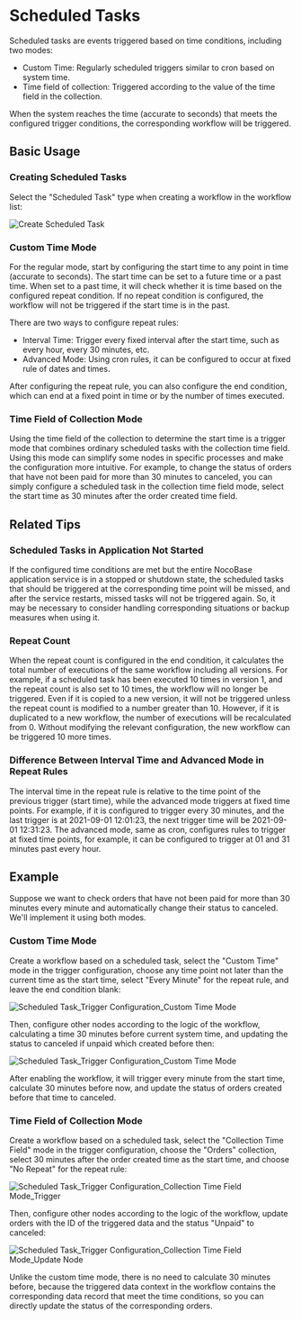 # Scheduled Tasks

Scheduled tasks are events triggered based on time conditions, including two modes:

- Custom Time: Regularly scheduled triggers similar to cron based on system time.
- Time field of collection: Triggered according to the value of the time field in the collection.

When the system reaches the time (accurate to seconds) that meets the configured trigger conditions, the corresponding workflow will be triggered.

## Basic Usage

### Creating Scheduled Tasks

Select the "Scheduled Task" type when creating a workflow in the workflow list:

![Create Scheduled Task](https://static-docs.nocobase.com/e09b6c9065167875b2ca7de5f5a799a7.png)

### Custom Time Mode

For the regular mode, start by configuring the start time to any point in time (accurate to seconds). The start time can be set to a future time or a past time. When set to a past time, it will check whether it is time based on the configured repeat condition. If no repeat condition is configured, the workflow will not be triggered if the start time is in the past.

There are two ways to configure repeat rules:

- Interval Time: Trigger every fixed interval after the start time, such as every hour, every 30 minutes, etc.
- Advanced Mode: Using cron rules, it can be configured to occur at fixed rule of dates and times.

After configuring the repeat rule, you can also configure the end condition, which can end at a fixed point in time or by the number of times executed.

### Time Field of Collection Mode

Using the time field of the collection to determine the start time is a trigger mode that combines ordinary scheduled tasks with the collection time field. Using this mode can simplify some nodes in specific processes and make the configuration more intuitive. For example, to change the status of orders that have not been paid for more than 30 minutes to canceled, you can simply configure a scheduled task in the collection time field mode, select the start time as 30 minutes after the order created time field.

## Related Tips

### Scheduled Tasks in Application Not Started

If the configured time conditions are met but the entire NocoBase application service is in a stopped or shutdown state, the scheduled tasks that should be triggered at the corresponding time point will be missed, and after the service restarts, missed tasks will not be triggered again. So, it may be necessary to consider handling corresponding situations or backup measures when using it.

### Repeat Count

When the repeat count is configured in the end condition, it calculates the total number of executions of the same workflow including all versions. For example, if a scheduled task has been executed 10 times in version 1, and the repeat count is also set to 10 times, the workflow will no longer be triggered. Even if it is copied to a new version, it will not be triggered unless the repeat count is modified to a number greater than 10. However, if it is duplicated to a new workflow, the number of executions will be recalculated from 0. Without modifying the relevant configuration, the new workflow can be triggered 10 more times.

### Difference Between Interval Time and Advanced Mode in Repeat Rules

The interval time in the repeat rule is relative to the time point of the previous trigger (start time), while the advanced mode triggers at fixed time points. For example, if it is configured to trigger every 30 minutes, and the last trigger is at 2021-09-01 12:01:23, the next trigger time will be 2021-09-01 12:31:23. The advanced mode, same as cron, configures rules to trigger at fixed time points, for example, it can be configured to trigger at 01 and 31 minutes past every hour.

## Example

Suppose we want to check orders that have not been paid for more than 30 minutes every minute and automatically change their status to canceled. We'll implement it using both modes.

### Custom Time Mode

Create a workflow based on a scheduled task, select the "Custom Time" mode in the trigger configuration, choose any time point not later than the current time as the start time, select "Every Minute" for the repeat rule, and leave the end condition blank:

![Scheduled Task_Trigger Configuration_Custom Time Mode](https://static-docs.nocobase.com/71131e3f2034263f883062389b356cbd.png)

Then, configure other nodes according to the logic of the workflow, calculating a time 30 minutes before current system time, and updating the status to canceled if unpaid which created before then:

![Scheduled Task_Trigger Configuration_Custom Time Mode](https://static-docs.nocobase.com/188bc5287ffa1fb24a4e7baa1de6eb29.png)

After enabling the workflow, it will trigger every minute from the start time, calculate 30 minutes before now, and update the status of orders created before that time to canceled.

### Time Field of Collection Mode

Create a workflow based on a scheduled task, select the "Collection Time Field" mode in the trigger configuration, choose the "Orders" collection, select 30 minutes after the order created time as the start time, and choose "No Repeat" for the repeat rule:

![Scheduled Task_Trigger Configuration_Collection Time Field Mode_Trigger](https://static-docs.nocobase.com/d40d5aef57f42799d31cc5882dd94246.png)

Then, configure other nodes according to the logic of the workflow, update orders with the ID of the triggered data and the status "Unpaid" to canceled:

![Scheduled Task_Trigger Configuration_Collection Time Field Mode_Update Node](https://static-docs.nocobase.com/491dde9df8f773f5b14a4fd8ceac9d3e.png)

Unlike the custom time mode, there is no need to calculate 30 minutes before, because the triggered data context in the workflow contains the corresponding data record that meet the time conditions, so you can directly update the status of the corresponding orders.
